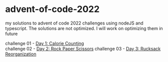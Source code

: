 # advent-of-code-2022
my solutions to advent of code 2022 challenges using nodeJS and typescript. The solutions are not optimized. I will work on optimizing them in future 

challenge 01 - [Day 1: Calorie Counting](https://adventofcode.com/2022/day/1)    
challenge 02 - [Day 2: Rock Paper Scissors](https://adventofcode.com/2022/day/2)
challenge 03 - [Day 3: Rucksack Reorganization](https://adventofcode.com/2022/day/3)